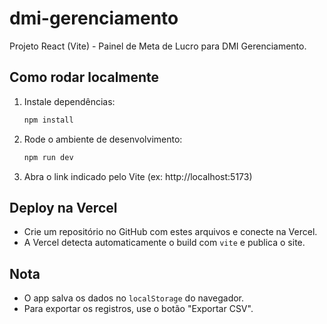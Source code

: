 # dmi-gerenciamento

Projeto React (Vite) - Painel de Meta de Lucro para DMI Gerenciamento.

## Como rodar localmente

1. Instale dependências:
   ```bash
   npm install
   ```
2. Rode o ambiente de desenvolvimento:
   ```bash
   npm run dev
   ```
3. Abra o link indicado pelo Vite (ex: http://localhost:5173)

## Deploy na Vercel
- Crie um repositório no GitHub com estes arquivos e conecte na Vercel.
- A Vercel detecta automaticamente o build com `vite` e publica o site.

## Nota
- O app salva os dados no `localStorage` do navegador.
- Para exportar os registros, use o botão "Exportar CSV".
